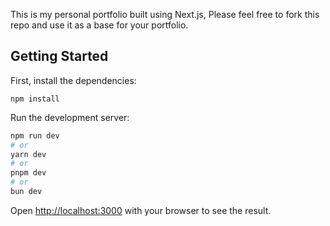 This is my personal portfolio built using Next.js,
Please feel free to fork this repo and use it as a base for your portfolio.

## Getting Started
First, install the dependencies:
```
npm install
```
Run the development server:

```bash
npm run dev
# or
yarn dev
# or
pnpm dev
# or
bun dev
```

Open [http://localhost:3000](http://localhost:3000) with your browser to see the result.
